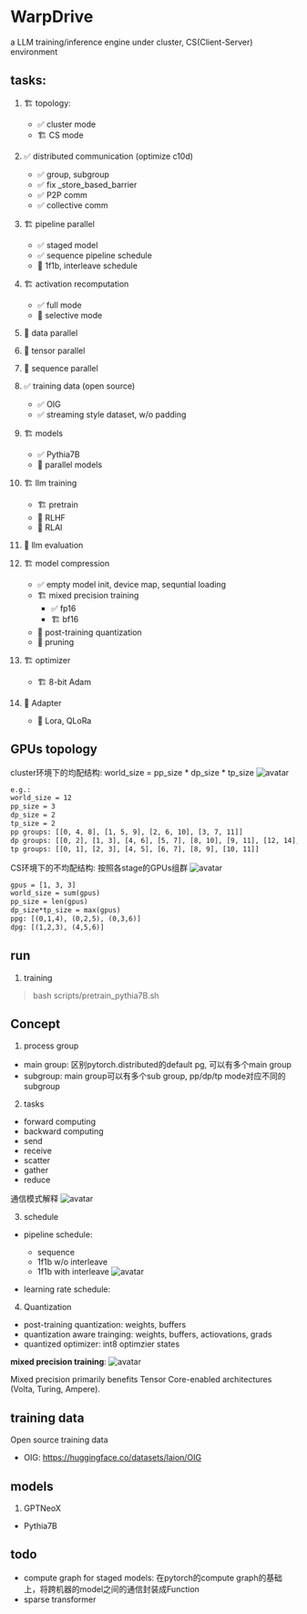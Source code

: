 # WarpDrive
a LLM training/inference engine under cluster, CS(Client-Server) environment

## tasks:
1. :building_construction: topology:
	- :white_check_mark: cluster mode
	- :building_construction: CS mode
2. :white_check_mark: distributed communication (optimize c10d)
	- :white_check_mark: group, subgroup
	- :white_check_mark: fix _store_based_barrier
	- :white_check_mark: P2P comm
	- :white_check_mark: collective comm
3. :building_construction: pipeline parallel 
	- :white_check_mark: staged model
	- :white_check_mark: sequence pipeline schedule
	- :stop_sign: 1f1b, interleave schedule
4. :building_construction: activation recomputation
	- :white_check_mark: full mode
	- :stop_sign: selective mode
5. :stop_sign: data parallel
6. :stop_sign: tensor parallel
7. :stop_sign: sequence parallel
8. :white_check_mark: training data (open source)
	- :white_check_mark: OIG
	- :white_check_mark: streaming style dataset, w/o padding
9. :building_construction: models
	- :white_check_mark: Pythia7B
	- :stop_sign: parallel models
10. :building_construction: llm training
	- :building_construction: pretrain
	- :stop_sign: RLHF
	- :stop_sign: RLAI
11. :stop_sign: llm evaluation
12. :building_construction: model compression
	- :white_check_mark: empty model init, device map, sequntial loading
	- :building_construction: mixed precision training
		- :white_check_mark: fp16
		- :building_construction: bf16
	- :stop_sign: post-training quantization
	- :stop_sign: pruning
13. :building_construction: optimizer
	- :building_construction: 8-bit Adam

14. :stop_sign: Adapter
	- :stop_sign: Lora, QLoRa


## GPUs topology
cluster环境下的均配结构: world_size = pp_size * dp_size * tp_size
![avatar](./docs/imgs/3D.jpg)

```xml
e.g.: 
world_size = 12
pp_size = 3
dp_size = 2
tp_size = 2
pp groups: [[0, 4, 8], [1, 5, 9], [2, 6, 10], [3, 7, 11]]
dp groups: [[0, 2], [1, 3], [4, 6], [5, 7], [8, 10], [9, 11], [12, 14], [13, 15]]
tp groups: [[0, 1], [2, 3], [4, 5], [6, 7], [8, 9], [10, 11]]
```


CS环境下的不均配结构: 按照各stage的GPUs组群
![avatar](./docs/imgs/hetero.jpg)
```xml
gpus = [1, 3, 3]
world_size = sum(gpus)
pp_size = len(gpus)
dp_size*tp_size = max(gpus)
ppg: [(0,1,4), (0,2,5), (0,3,6)]
dpg: [(1,2,3), (4,5,6)]
```
## run
1. training
> bash scripts/pretrain_pythia7B.sh


## Concept
1. process group
- main group: 区别pytorch.distributed的default pg, 可以有多个main group
- subgroup: main group可以有多个sub group, pp/dp/tp mode对应不同的subgroup

2. tasks
- forward computing
- backward computing
- send 
- receive
- scatter
- gather
- reduce

通信模式解释
![avatar](./docs/imgs/collective_comm.jpg)


3. schedule
- pipeline schedule: 
	- sequence 
	- 1f1b w/o interleave
	- 1f1b with interleave
![avatar](./docs/imgs/pipeline_schedule.jpg)

- learning rate schedule:


4. Quantization
- post-training quantization: weights, buffers
- quantization aware trainging: weights, buffers, actiovations, grads
- quantized optimizer: int8 optimzier states

**mixed precision training**: 
![avatar](./docs/imgs/mixed_precision_training.jpg)


Mixed precision primarily benefits Tensor Core-enabled architectures (Volta, Turing, Ampere). 



## training data
Open source training data
- OIG: https://huggingface.co/datasets/laion/OIG


## models
1. GPTNeoX
- Pythia7B


## todo
- compute graph for staged models: 在pytorch的compute graph的基础上，将跨机器的model之间的通信封装成Function
- sparse transformer
